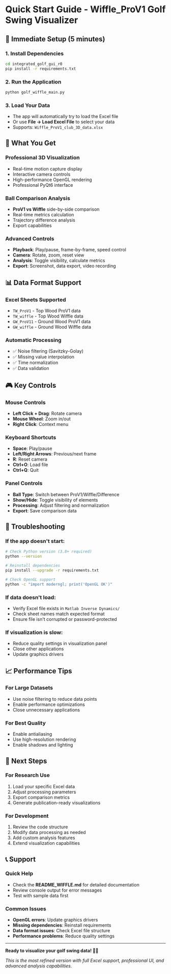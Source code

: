 # Quick Start Guide - Wiffle_ProV1 Golf Swing Visualizer

## 🚀 Immediate Setup (5 minutes)

### 1. Install Dependencies
```bash
cd integrated_golf_gui_r0
pip install -r requirements.txt
```

### 2. Run the Application
```bash
python golf_wiffle_main.py
```

### 3. Load Your Data
- The app will automatically try to load the Excel file
- Or use **File → Load Excel File** to select your data
- Supports: `Wiffle_ProV1_club_3D_data.xlsx`

## 🎯 What You Get

### **Professional 3D Visualization**
- Real-time motion capture display
- Interactive camera controls
- High-performance OpenGL rendering
- Professional PyQt6 interface

### **Ball Comparison Analysis**
- **ProV1 vs Wiffle** side-by-side comparison
- Real-time metrics calculation
- Trajectory difference analysis
- Export capabilities

### **Advanced Controls**
- **Playback**: Play/pause, frame-by-frame, speed control
- **Camera**: Rotate, zoom, reset view
- **Analysis**: Toggle visibility, calculate metrics
- **Export**: Screenshot, data export, video recording

## 📊 Data Format Support

### **Excel Sheets Supported**
- `TW_ProV1` - Top Wood ProV1 data
- `TW_wiffle` - Top Wood Wiffle data  
- `GW_ProV11` - Ground Wood ProV1 data
- `GW_wiffle` - Ground Wood Wiffle data

### **Automatic Processing**
- ✅ Noise filtering (Savitzky-Golay)
- ✅ Missing value interpolation
- ✅ Time normalization
- ✅ Data validation

## 🎮 Key Controls

### **Mouse Controls**
- **Left Click + Drag**: Rotate camera
- **Mouse Wheel**: Zoom in/out
- **Right Click**: Context menu

### **Keyboard Shortcuts**
- **Space**: Play/pause
- **Left/Right Arrows**: Previous/next frame
- **R**: Reset camera
- **Ctrl+O**: Load file
- **Ctrl+Q**: Quit

### **Panel Controls**
- **Ball Type**: Switch between ProV1/Wiffle/Difference
- **Show/Hide**: Toggle visibility of elements
- **Processing**: Adjust filtering and normalization
- **Export**: Save comparison data

## 🔧 Troubleshooting

### **If the app doesn't start:**
```bash
# Check Python version (3.8+ required)
python --version

# Reinstall dependencies
pip install --upgrade -r requirements.txt

# Check OpenGL support
python -c "import moderngl; print('OpenGL OK')"
```

### **If data doesn't load:**
- Verify Excel file exists in `Matlab Inverse Dynamics/`
- Check sheet names match expected format
- Ensure file isn't corrupted or password-protected

### **If visualization is slow:**
- Reduce quality settings in visualization panel
- Close other applications
- Update graphics drivers

## 📈 Performance Tips

### **For Large Datasets**
- Use noise filtering to reduce data points
- Enable performance optimizations
- Close unnecessary applications

### **For Best Quality**
- Enable antialiasing
- Use high-resolution rendering
- Enable shadows and lighting

## 🎯 Next Steps

### **For Research Use**
1. Load your specific Excel data
2. Adjust processing parameters
3. Export comparison metrics
4. Generate publication-ready visualizations

### **For Development**
1. Review the code structure
2. Modify data processing as needed
3. Add custom analysis features
4. Extend visualization capabilities

## 📞 Support

### **Quick Help**
- Check the **README_WIFFLE.md** for detailed documentation
- Review console output for error messages
- Test with sample data first

### **Common Issues**
- **OpenGL errors**: Update graphics drivers
- **Missing dependencies**: Reinstall requirements
- **Data format issues**: Check Excel file structure
- **Performance problems**: Reduce quality settings

---

**Ready to visualize your golf swing data! 🏌️‍♂️**

*This is the most refined version with full Excel support, professional UI, and advanced analysis capabilities.* 